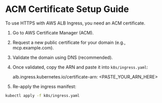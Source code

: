 # ACM Certificate Setup Guide

To use HTTPS with AWS ALB Ingress, you need an ACM certificate.

1. Go to AWS Certificate Manager (ACM).
2. Request a new public certificate for your domain (e.g., mcp.example.com).
3. Validate the domain using DNS (recommended).
4. Once validated, copy the ARN and paste it into `k8s/ingress.yaml`:

    alb.ingress.kubernetes.io/certificate-arn: <PASTE_YOUR_ARN_HERE>

5. Re-apply the ingress manifest:

```bash
kubectl apply -f k8s/ingress.yaml
```
